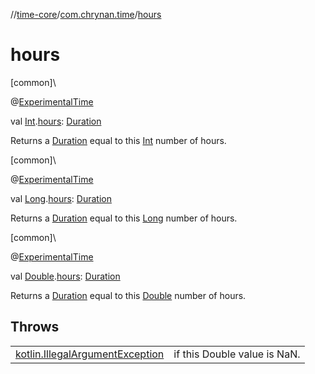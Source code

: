 //[time-core](../../index.md)/[com.chrynan.time](index.md)/[hours](hours.md)

# hours

[common]\

@[ExperimentalTime](https://kotlinlang.org/api/latest/jvm/stdlib/kotlin.time/-experimental-time/index.html)

val [Int](https://kotlinlang.org/api/latest/jvm/stdlib/kotlin/-int/index.html).[hours](hours.md): [Duration](https://kotlinlang.org/api/latest/jvm/stdlib/kotlin.time/-duration/index.html)

Returns a [Duration](https://kotlinlang.org/api/latest/jvm/stdlib/kotlin.time/-duration/index.html) equal to this [Int](https://kotlinlang.org/api/latest/jvm/stdlib/kotlin/-int/index.html) number of hours.

[common]\

@[ExperimentalTime](https://kotlinlang.org/api/latest/jvm/stdlib/kotlin.time/-experimental-time/index.html)

val [Long](https://kotlinlang.org/api/latest/jvm/stdlib/kotlin/-long/index.html).[hours](hours.md): [Duration](https://kotlinlang.org/api/latest/jvm/stdlib/kotlin.time/-duration/index.html)

Returns a [Duration](https://kotlinlang.org/api/latest/jvm/stdlib/kotlin.time/-duration/index.html) equal to this [Long](https://kotlinlang.org/api/latest/jvm/stdlib/kotlin/-long/index.html) number of hours.

[common]\

@[ExperimentalTime](https://kotlinlang.org/api/latest/jvm/stdlib/kotlin.time/-experimental-time/index.html)

val [Double](https://kotlinlang.org/api/latest/jvm/stdlib/kotlin/-double/index.html).[hours](hours.md): [Duration](https://kotlinlang.org/api/latest/jvm/stdlib/kotlin.time/-duration/index.html)

Returns a [Duration](https://kotlinlang.org/api/latest/jvm/stdlib/kotlin.time/-duration/index.html) equal to this [Double](https://kotlinlang.org/api/latest/jvm/stdlib/kotlin/-double/index.html) number of hours.

## Throws

| | |
|---|---|
| [kotlin.IllegalArgumentException](https://kotlinlang.org/api/latest/jvm/stdlib/kotlin/-illegal-argument-exception/index.html) | if this Double value is NaN. |
